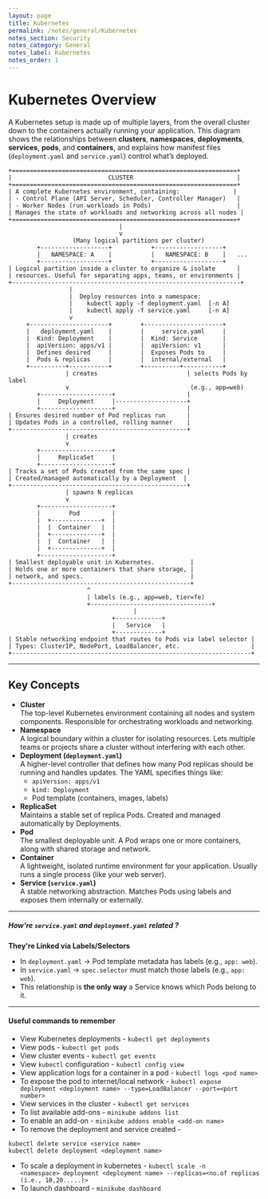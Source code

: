 ```yaml
---
layout: page
title: Kubernetes
permalink: /notes/general/Kubernetes
notes_section: Security
notes_category: General
notes_label: Kubernetes
notes_order: 1
---
```


# Kubernetes Overview

A Kubernetes setup is made up of multiple layers, from the overall cluster down to the containers actually running your application. This diagram shows the relationships between **clusters**, **namespaces**, **deployments**, **services**, **pods**, and **containers**, and explains how manifest files (`deployment.yaml` and `service.yaml`) control what’s deployed.

```
+===============================================================+
|                           CLUSTER                             |
+===============================================================+
| A complete Kubernetes environment, containing:               |
| - Control Plane (API Server, Scheduler, Controller Manager)   |
| - Worker Nodes (run workloads in Pods)                        |
| Manages the state of workloads and networking across all nodes |
+===============================================================+
                               |
                               v
                  (Many logical partitions per cluster)
        +-------------------+           +-------------------+
        |   NAMESPACE: A    |           |   NAMESPACE: B    |   ...
        +-------------------+           +-------------------+
| Logical partition inside a cluster to organize & isolate      |
| resources. Useful for separating apps, teams, or environments |
+----------------------------------------------------------------+
                 |
                 |  Deploy resources into a namespace:
                 |    kubectl apply -f deployment.yaml  [-n A]
                 |    kubectl apply -f service.yaml     [-n A]
                 v
     +----------------------+        +----------------------+
     |   deployment.yaml    |        |     service.yaml     |
     |  Kind: Deployment    |        |  Kind: Service       |
     |  apiVersion: apps/v1 |        |  apiVersion: v1      |
     |  Defines desired     |        |  Exposes Pods to     |
     |  Pods & replicas     |        |  internal/external   |
     +----------+-----------+        +----------+-----------+
                | creates                         | selects Pods by label
                v                                  (e.g., app=web)
        +--------------------+                    |
        |     Deployment     |--------------------+
        +--------------------+                    |
| Ensures desired number of Pod replicas run      |
| Updates Pods in a controlled, rolling manner    |
+-------------------------------------------------+
                | creates
                v
        +--------------------+
        |     ReplicaSet     |
        +--------------------+
| Tracks a set of Pods created from the same spec |
| Created/managed automatically by a Deployment  |
+-------------------------------------------------+
                | spawns N replicas
                v
        +--------------------+
        |        Pod         |
        |  +--------------+  |
        |  |  Container   |  |
        |  +--------------+  |
        |  |  Container   |  |
        |  +--------------+  |
        +--------------------+
| Smallest deployable unit in Kubernetes.          |
| Holds one or more containers that share storage, |
| network, and specs.                              |
+--------------------------------------------------+
                      ^
                      | labels (e.g., app=web, tier=fe)
                      +----------------------------------+
                                   |
                             +-------------+
                             |   Service   |
                             +-------------+
| Stable networking endpoint that routes to Pods via label selector |
| Types: ClusterIP, NodePort, LoadBalancer, etc.                    |
+-------------------------------------------------------------------+

```

---
## **Key Concepts**

- **Cluster**  
    The top-level Kubernetes environment containing all nodes and system components. Responsible for orchestrating workloads and networking.
- **Namespace**  
    A logical boundary within a cluster for isolating resources. Lets multiple teams or projects share a cluster without interfering with each other.
- **Deployment (`deployment.yaml`)**  
    A higher-level controller that defines how many Pod replicas should be running and handles updates. The YAML specifies things like:
    - `apiVersion: apps/v1`
    - `kind: Deployment`
    - Pod template (containers, images, labels)
- **ReplicaSet**  
    Maintains a stable set of replica Pods. Created and managed automatically by Deployments.
- **Pod**  
    The smallest deployable unit. A Pod wraps one or more containers, along with shared storage and network.
- **Container**  
    A lightweight, isolated runtime environment for your application. Usually runs a single process (like your web server).
- **Service (`service.yaml`)**  
    A stable networking abstraction. Matches Pods using labels and exposes them internally or externally.

---
##### How're `service.yaml` and `deployment.yaml` related ?

**They're Linked via Labels/Selectors**
- In `deployment.yaml` → Pod template metadata has labels (e.g., `app: web`).
- In `service.yaml` → `spec.selector` must match those labels (e.g., `app: web`).
- This relationship is **the only way** a Service knows which Pods belong to it.

---
#### Useful commands to remember

- View Kubernetes deployments - `kubectl get deployments`
- View pods - `kubectl get pods`
- View cluster events - `kubectl get events`
- View `kubectl` configuration - `kubectl config view`
- View application logs for a container in a pod - `kubectl logs <pod name>`
- To expose the pod to internet/local network - `kubectl expose deployment <deployment name> --type=LoadBalancer --port=<port number>`
- View services in the cluster - `kubectl get services`
- To list available add-ons - `minikube addons list`
- To enable an add-on - `minikube addons enable <add-on name>`
- To remove the deployment and service created - 
```
kubectl delete service <service name>
kubectl delete deployment <deployment name>
```
- To scale a deployment in kubernetes - `kubectl scale -n <namespace> deployment <deployment name> --replicas=<no.of replicas (i.e., 10,20.....)>`
- To launch dashboard - `minikube dashboard`